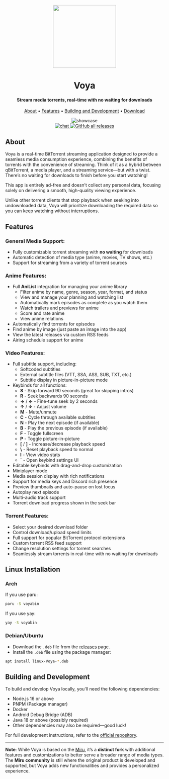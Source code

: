 <p align="center">
	<a href="https://github.com/OMetaVR/voya">
		<img src="./web/static/logo_filled.svg" width="200">
	</a>
</p>
<h1 align="center"><b>Voya</b></h1>

<h4 align="center"><b>Stream media torrents, real-time with no waiting for downloads</b></h4>

<p align="center">
  <a href="#about">About</a> •
  <a href="#features">Features</a> •
  <a href="#building-and-development">Building and Development</a> •
  <a href="https://github.com/OMetaVR/voya/releases">Download</a>
</p>
<p align="center">
  <img src="./docs/out.gif" alt="showcase"><br>
  <a href="https://discord.gg/Z87Nh7c4Ac">
    <img src="https://img.shields.io/discord/953341991134064651?style=flat-square" alt="chat">
  </a>
  <a href="https://github.com/OMetaVR/voya/releases">
    <img alt="GitHub all releases" src="https://img.shields.io/github/downloads/OMetaVR/voya/total?style=flat-square">
  </a>
</p>

## **About**
Voya is a real-time BitTorrent streaming application designed to provide a seamless media consumption experience, combining the benefits of torrents with the convenience of streaming. Think of it as a hybrid between qBitTorrent, a media player, and a streaming service—but with a twist. There’s no waiting for downloads to finish before you start watching!

This app is entirely ad-free and doesn’t collect any personal data, focusing solely on delivering a smooth, high-quality viewing experience.

Unlike other torrent clients that stop playback when seeking into undownloaded data, Voya will prioritize downloading the required data so you can keep watching without interruptions.

## **Features**
### **General Media Support**:
- Fully customizable torrent streaming with **no waiting** for downloads
- Automatic detection of media type (anime, movies, TV shows, etc.)
- Support for streaming from a variety of torrent sources

### **Anime Features**:
- Full **AniList** integration for managing your anime library
  - Filter anime by name, genre, season, year, format, and status
  - View and manage your planning and watching list
  - Automatically mark episodes as complete as you watch them
  - Watch trailers and previews for anime
  - Score and rate anime
  - View anime relations
- Automatically find torrents for episodes
- Find anime by image (just paste an image into the app)
- View the latest releases via custom RSS feeds
- Airing schedule support for anime

### **Video Features**:
- Full subtitle support, including:
  - Softcoded subtitles
  - External subtitle files (VTT, SSA, ASS, SUB, TXT, etc.)
  - Subtitle display in picture-in-picture mode
- Keybinds for all functions:
  - **S** - Skip forward 90 seconds (great for skipping intros)
  - **R** - Seek backwards 90 seconds
  - **→** / **←** - Fine-tune seek by 2 seconds
  - **↑** / **↓** - Adjust volume
  - **M** - Mute/unmute
  - **C** - Cycle through available subtitles
  - **N** - Play the next episode (if available)
  - **B** - Play the previous episode (if available)
  - **F** - Toggle fullscreen
  - **P** - Toggle picture-in-picture
  - **[** / **]** - Increase/decrease playback speed
  - **\\** - Reset playback speed to normal
  - **I** - View video stats
  - **`** - Open keybind settings UI
- Editable keybinds with drag-and-drop customization
- Miniplayer mode
- Media session display with rich notifications
- Support for media keys and Discord rich presence
- Preview thumbnails and auto-pause on lost focus
- Autoplay next episode
- Multi-audio track support
- Torrent download progress shown in the seek bar

### **Torrent Features**:
- Select your desired download folder
- Control download/upload speed limits
- Full support for popular BitTorrent protocol extensions
- Custom torrent RSS feed support
- Change resolution settings for torrent searches
- Seamlessly stream torrents in real-time with no waiting for downloads

## **Linux Installation**

### Arch

If you use paru:
```bash
paru -S voyabin
```

If you use yay:
```bash
yay -S voyabin
```

### Debian/Ubuntu

- Download the `.deb` file from the [releases](https://github.com/OMetaVR/voya/releases/latest) page.
- Install the `.deb` file using the package manager:
```bash
apt install linux-Voya-*.deb
```

## **Building and Development**

To build and develop Voya locally, you'll need the following dependencies:
- Node.js 16 or above
- PNPM (Package manager)
- Docker
- Android Debug Bridge (ADB)
- Java 18 or above (possibly required)
- Other dependencies may also be required—good luck!

For full development instructions, refer to the [official repository](https://github.com/OMetaVR/voya).

---

**Note**: While Voya is based on the [Miru](https://github.com/ThaUnknown/miru), it’s a **distinct fork** with additional features and customizations to better serve a broader range of media types. The **Miru community** is still where the original product is developed and supported, but Voya adds new functionalities and provides a personalized experience.
